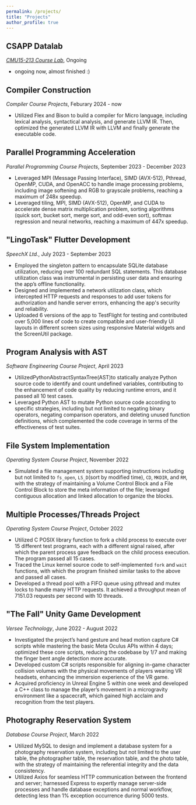 ```yaml
---
permalink: /projects/
title: "Projects"
author_profile: true
---
```


## CSAPP Datalab
*[CMU15-213 Course Lab](https://github.com/WuzhouDu/CSAPP_labs)*, Ongoing
- ongoing now, almost finished :)

## Compiler Construction
*Compiler Course Projects*, Feburary 2024 - now
- Utilized Flex and Bison to build a compiler for Micro language, including lexical analysis, syntactical analysis, and generate LLVM IR. Then, optimized the generated LLVM IR with LLVM and finally generate the executable code.

## Parallel Programming Acceleration
*Parallel Programming Course Projects*, September 2023 - December 2023
- Leveraged MPI (Message Passing Interface), SIMD (AVX-512), Pthread, OpenMP, CUDA, and OpenACC to handle image processing problems, including image softening and RGB to grayscale problems, reaching a maximum of 248x speedup.
- Leveraged tiling, MPI, SIMD (AVX-512), OpenMP, and CUDA to accelerate dense matrix multiplication problem, sorting algorithms (quick sort, bucket sort, merge sort, and odd-even sort), softmax regression and neural networks, reaching a maximum of 447x speedup.

## "LingoTask" Flutter Development
*SpeechX Ltd.*, July 2023 - September 2023
- Employed the singleton pattern to encapsulate SQLite database utilization, reducing over 100 redundant SQL statements. This database utilization class was instrumental in persisting user data and ensuring the app’s offline functionality.
- Designed and implemented a network utilization class, which intercepted HTTP requests and responses to add user tokens for authorization and handle server errors, enhancing the app's security and reliability.
- Uploaded 6 versions of the app to TestFlight for testing and contributed over 5,000 lines of code to create compatible and user-friendly UI layouts in different screen sizes using responsive Material widgets and the ScreenUtil package.

## Program Analysis with AST
*Software Engineering Course Project*, April 2023
- UtilizedPythonAbstractSyntaxTree(AST)to statically analyze Python source code to identify and count undefined variables, contributing to the enhancement of code quality by reducing runtime errors, and it passed all 10 test cases.
- Leveraged Python AST to mutate Python source code according to specific strategies, including but not limited to negating binary operators, negating comparison operators, and deleting unused function definitions, which complemented the code coverage in terms of the effectiveness of test suites.

## File System Implementation
*Operating System Course Project*, November 2022
- Simulated a file management system supporting instructions including but not limited to `fs_open`, `LS_D`(sort by modified time), `CD`, `MKDIR`, and `RM`, with the strategy of maintaining a Volume Control Block and a File Control Block to store the meta information of the file; leveraged contiguous allocation and linked allocation to organize the blocks.

## Multiple Processes/Threads Project
*Operating System Course Project*, October 2022
- Utilized C POSIX library function to fork a child process to execute over 15 different test programs, each with a different signal raised, after which the parent process gave feedback on the child process execution. The program passed all 15 cases.
- Traced the Linux kernel source code to self-implemented `fork` and `wait` functions, with which the program finished similar tasks to the above and passed all cases.
- Developed a thread pool with a FIFO queue using pthread and mutex locks to handle many HTTP requests. It achieved a throughput mean of 7151.03 requests per second with 10 threads.

## "The Fall" Unity Game Development
*Versee Technology*, June 2022 - August 2022
- Investigated the project’s hand gesture and head motion capture C# scripts while mastering the basic Meta Oculus APIs within 4 days; optimized these core scripts, reducing the codebase by 1/7 and making the finger bent angle detection more accurate.
- Developed custom C# scripts responsible for aligning in-game character collision volumes with the physical movements of players wearing VR headsets, enhancing the immersion experience of the VR game.
- Acquired proficiency in Unreal Engine 5 within one week and developed a C++ class to manage the player’s movement in a microgravity environment like a spacecraft, which gained high acclaim and recognition from the test players.

## Photography Reservation System
*Database Course Project*, March 2022
- Utilized MySQL to design and implement a database system for a photography reservation system, including but not limited to the user table, the photographer table, the reservation table, and the photo table, with the strategy of maintaining the referential integrity and the data consistency.
- Utilized Axios for seamless HTTP communication between the frontend and server; harnessed Express to expertly manage server-side processes and handle database exceptions and normal workflow, detecting less than 1% exception occurrence during 5000 tests.